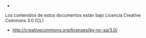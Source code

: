- 
Los contenidos de estos documentos están bajo Licencia Creative Commons 3.0 (CL)

- http://creativecommons.org/licenses/by-nc-sa/3.0/
